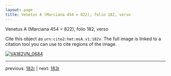 ```yaml
---
layout: page
title: Venetus A (Marciana 454 = 822), folio 182, verso
---
```


Venetus A (Marciana 454 = 822), folio 182, verso

Cite this object as `urn:cite2:hmt:msA.v1:182v`.  The full image is linked to a citation tool you can use to cite regions of the image.

[![VA182VN_0684](http://www.homermultitext.org/iipsrv?IIIF=/project/homer/pyramidal/deepzoom/hmt/vaimg/2017a/VA182VN_0684.tif/full/800,/0/default.jpg)](http://www.homermultitext.org/ict2/?urn=urn:cite2:hmt:vaimg.2017a:VA182VN_0684) 

---

previous:  [182r](../182r/) | next: [183r](../183r/)